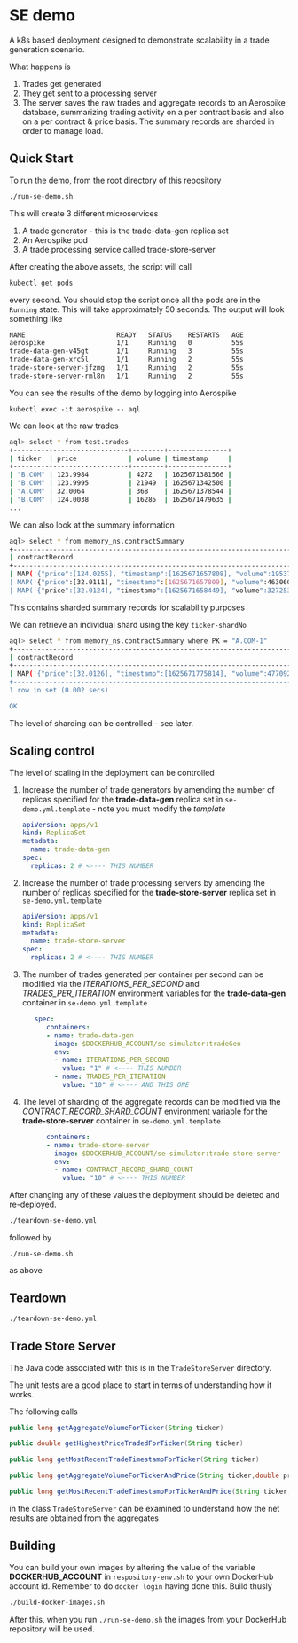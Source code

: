 # SE demo

A k8s based deployment designed to demonstrate scalability in a trade generation scenario.

What happens is

1. Trades get generated
2. They get sent to a processing server
3. The server saves the raw trades and aggregate records to an Aerospike database, summarizing trading activity on a per contract basis and also on a per contract & price basis. The summary records are sharded in order to manage load.

## Quick Start

To run the demo, from the root directory of this repository

```bash
./run-se-demo.sh
```

This will create 3 different microservices

1. A trade generator - this is the trade-data-gen replica set
2. An Aerospike pod
3. A trade processing service called trade-store-server

After creating the above assets, the script will call 

```bash
kubectl get pods
```

every second. You should stop the script once all the pods are in the ```Running``` state. This will take approximately 50 seconds. The output will look something like

```bash
NAME                       READY   STATUS    RESTARTS   AGE
aerospike                  1/1     Running   0          55s
trade-data-gen-v45gt       1/1     Running   3          55s
trade-data-gen-xrc5l       1/1     Running   2          55s
trade-store-server-jfzmg   1/1     Running   2          55s
trade-store-server-rml8n   1/1     Running   2          55s
```

You can see the results of the demo by logging into Aerospike

```
kubectl exec -it aerospike -- aql	
```

We can look at the raw trades

```bash
aql> select * from test.trades
+---------+-------------------+--------+---------------+
| ticker  | price             | volume | timestamp     |
+---------+-------------------+--------+---------------+
| "B.COM" | 123.9984          | 4272   | 1625671381566 |
| "B.COM" | 123.9995          | 21949  | 1625671342500 |
| "A.COM" | 32.0064           | 368    | 1625671378544 |
| "B.COM" | 124.0038          | 16285  | 1625671479635 |
...
```

We can also look at the summary information

```bash
aql> select * from memory_ns.contractSummary
+----------------------------------------------------------------------------+----------------------------------------------------------------------------------------------------------------------------------------------------------------------------------------------------------------------------------------------------------------+
| contractRecord                                                             | cntrctPriceSum                                                                                                                                                                                                                                                 |
+----------------------------------------------------------------------------+----------------------------------------------------------------------------------------------------------------------------------------------------------------------------------------------------------------------------------------------------------------+
| MAP('{"price":[124.0255], "timestamp":[1625671657808], "volume":1953717}') | KEY_VALUE_ORDERED_MAP('{124.015:{"timestamp":[1625671630351], "volume":1862}, 123.9918:{"timestamp":[1625671533298], "volume":19920}, 123.9933:{"timestamp":[1625671416758], "volume":578}, 123.9974:{"timestamp":[1625671363606], "volume":2303}, 123.9998:{" |
| MAP('{"price":[32.0111], "timestamp":[1625671657809], "volume":463060}')   | KEY_VALUE_ORDERED_MAP('{32.0043:{"timestamp":[1625671460984], "volume":1638}, 31.9968:{"timestamp":[1625671613637], "volume":65}, 31.9913:{"timestamp":[1625671551985], "volume":250}, 31.9851:{"timestamp":[1625671507767], "volume":3527}, 31.9983:{"timesta |
| MAP('{"price":[32.0124], "timestamp":[1625671658449], "volume":327253}')   | KEY_VALUE_ORDERED_MAP('{32.0097:{"timestamp":[1625671647398], "volume":403}, 31.9859:{"timestamp":[1625671649780], "volume":7604}, 32:{"timestamp":[1625671435399], "volume":164}, 31.9953:{"timestamp":[1625671469576], "volume":6637}, 31.9924:{"timestamp": |

```

This contains sharded summary records for scalability purposes

We can retrieve an individual shard using the key ```ticker-shardNo```

```bash
aql> select * from memory_ns.contractSummary where PK = "A.COM-1"
+--------------------------------------------------------------------------+----------------------------------------------------------------------------------------------------------------------------------------------------------------------------------------------------------------------------------------------------------------+
| contractRecord                                                           | cntrctPriceSum                                                                                                                                                                                                                                                 |
+--------------------------------------------------------------------------+----------------------------------------------------------------------------------------------------------------------------------------------------------------------------------------------------------------------------------------------------------------+
| MAP('{"price":[32.0126], "timestamp":[1625671775814], "volume":477092}') | KEY_VALUE_ORDERED_MAP('{32.0069:{"timestamp":[1625671617274], "volume":3143}, 31.9985:{"timestamp":[1625671603581], "volume":814}, 31.9959:{"timestamp":[1625671319389], "volume":923}, 31.9904:{"timestamp":[1625671548968], "volume":4914}, 31.9892:{"timest |
+--------------------------------------------------------------------------+----------------------------------------------------------------------------------------------------------------------------------------------------------------------------------------------------------------------------------------------------------------+
1 row in set (0.002 secs)

OK
```

The level of sharding can be controlled - see later.

## Scaling control

The level of scaling in the deployment can be controlled

1. Increase the number of trade generators by amending the number of replicas specified for the **trade-data-gen** replica set in ```se-demo.yml.template``` - note you must modify the _template_

   ```yml
   apiVersion: apps/v1
   kind: ReplicaSet
   metadata:
     name: trade-data-gen
   spec:
     replicas: 2 # <---- THIS NUMBER
   ```

2. Increase the number of trade processing servers by amending the number of replicas specified for the **trade-store-server** replica set in ```se-demo.yml.template``` 

   ```yml
   apiVersion: apps/v1
   kind: ReplicaSet
   metadata:
     name: trade-store-server
   spec:
     replicas: 2 # <---- THIS NUMBER
   ```

3. The number of trades generated per container per second can be modified via the _ITERATIONS_PER_SECOND_ and _TRADES_PER_ITERATION_ environment variables for the **trade-data-gen** container in ```se-demo.yml.template```

   ```yml
      spec:
         containers:
         - name: trade-data-gen
           image: $DOCKERHUB_ACCOUNT/se-simulator:tradeGen
           env:
           - name: ITERATIONS_PER_SECOND
             value: "1" # <---- THIS NUMBER
           - name: TRADES_PER_ITERATION
             value: "10" # <---- AND THIS ONE
   ```

4. The level of sharding of the aggregate records can be modified via the _CONTRACT_RECORD_SHARD_COUNT_ environment variable for the **trade-store-server** container in ```se-demo.yml.template```

   ```yml
         containers:
         - name: trade-store-server
           image: $DOCKERHUB_ACCOUNT/se-simulator:trade-store-server
           env:
           - name: CONTRACT_RECORD_SHARD_COUNT
             value: "10" # <---- THIS NUMBER
   ```

After changing any of these values the deployment should be deleted and re-deployed.

```bash
./teardown-se-demo.yml
```

followed by

```bsah
./run-se-demo.sh
```

as above

## Teardown

```bash
./teardown-se-demo.yml
```

## Trade Store Server

The Java code associated with this is in the ```TradeStoreServer``` directory. 

The unit tests are a good place to start in terms of understanding how it works.

The following calls

```java
public long getAggregateVolumeForTicker(String ticker)

public double getHighestPriceTradedForTicker(String ticker)

public long getMostRecentTradeTimestampForTicker(String ticker)

public long getAggregateVolumeForTickerAndPrice(String ticker,double price)

public long getMostRecentTradeTimestampForTickerAndPrice(String ticker,double price)
```

in the class ```TradeStoreServer``` can be examined to understand how the net results are obtained from the aggregates

## Building 

You can build your own images by altering the value of the variable **DOCKERHUB_ACCOUNT** in ```respository-env.sh``` to your own DockerHub account id. Remember to do ```docker login``` having done this. Build thusly

```bash
./build-docker-images.sh
```

After this, when you run ```./run-se-demo.sh``` the images from your DockerHub repository will be used.